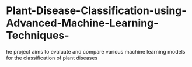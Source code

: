 # Plant-Disease-Classification-using-Advanced-Machine-Learning-Techniques-
he project aims to evaluate and compare various machine learning models for the classification of plant diseases
